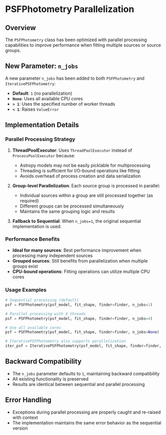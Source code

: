 # PSFPhotometry Parallelization

## Overview

The `PSFPhotometry` class has been optimized with parallel processing capabilities to improve performance when fitting multiple sources or source groups.

## New Parameter: `n_jobs`

A new parameter `n_jobs` has been added to both `PSFPhotometry` and `IterativePSFPhotometry`:

- **Default**: `1` (no parallelization)
- **`None`**: Uses all available CPU cores
- **`> 1`**: Uses the specified number of worker threads
- **`< 1`**: Raises `ValueError`

## Implementation Details

### Parallel Processing Strategy

1. **ThreadPoolExecutor**: Uses `ThreadPoolExecutor` instead of `ProcessPoolExecutor` because:
   - Astropy models may not be easily picklable for multiprocessing
   - Threading is sufficient for I/O-bound operations like fitting
   - Avoids overhead of process creation and data serialization

2. **Group-level Parallelization**: Each source group is processed in parallel:
   - Individual sources within a group are still processed together (as required)
   - Different groups can be processed simultaneously
   - Maintains the same grouping logic and results

3. **Fallback to Sequential**: When `n_jobs=1`, the original sequential implementation is used.

### Performance Benefits

- **Ideal for many sources**: Best performance improvement when processing many independent sources
- **Grouped sources**: Still benefits from parallelization when multiple groups exist
- **CPU-bound operations**: Fitting operations can utilize multiple CPU cores

### Usage Examples

```python
# Sequential processing (default)
psf = PSFPhotometry(psf_model, fit_shape, finder=finder, n_jobs=1)

# Parallel processing with 4 threads
psf = PSFPhotometry(psf_model, fit_shape, finder=finder, n_jobs=4)

# Use all available cores
psf = PSFPhotometry(psf_model, fit_shape, finder=finder, n_jobs=None)

# IterativePSFPhotometry also supports parallelization
iter_psf = IterativePSFPhotometry(psf_model, fit_shape, finder=finder, n_jobs=4)
```

## Backward Compatibility

- The `n_jobs` parameter defaults to `1`, maintaining backward compatibility
- All existing functionality is preserved
- Results are identical between sequential and parallel processing

## Error Handling

- Exceptions during parallel processing are properly caught and re-raised with context
- The implementation maintains the same error behavior as the sequential version
